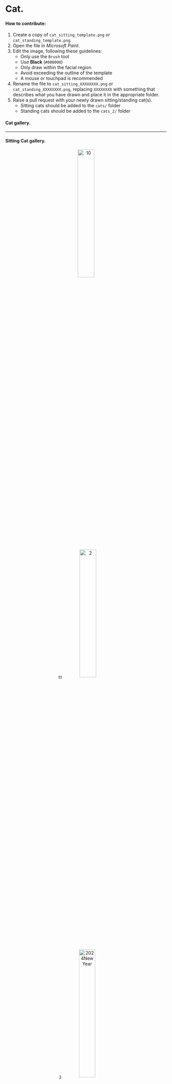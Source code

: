 # Cat.

#### How to contribute:
1. Create a copy of `cat_sitting_template.png` or `cat_standing_template.png`.
2. Open the file in *Microsoft Paint*.
3. Edit the image, following these guidelines:
   - Only use the `Brush` tool
   - Use **Black** (`#000000`)
   - Only draw within the facial region
   - Avoid exceeding the outline of the template
   - A mouse or touchpad is recommended
4. Rename the file to `cat_sitting_XXXXXXXX.png` or `cat_standing_XXXXXXXX.png`, replacing `XXXXXXXX` with something that describes what you have drawn and place it in the appropriate folder.
5. Raise a pull request with your newly drawn sitting/standing cat(s).
   - Sitting cats should be added to the `cats/` folder
   - Standing cats should be added to the `cats_2/` folder

#### Cat gallery.
___
#### Sitting Cat gallery.
<p align="center"><a href="cats/cat_sitting_10.png" title="10"><img src="cats/cat_sitting_10.png" alt="10" width="32%"/><br><sub>10</sub></a><a href="cats/cat_sitting_2.png" title="2"><img src="cats/cat_sitting_2.png" alt="2" width="32%"/><br><sub>2</sub></a><a href="cats/cat_sitting_2024NewYear.png" title="2024NewYear"><img src="cats/cat_sitting_2024NewYear.png" alt="2024NewYear" width="32%"/><br><sub>2024NewYear</sub></a></p>
<p align="center"><a href="cats/cat_sitting_3.png" title="3"><img src="cats/cat_sitting_3.png" alt="3" width="32%"/><br><sub>3</sub></a><a href="cats/cat_sitting_4.png" title="4"><img src="cats/cat_sitting_4.png" alt="4" width="32%"/><br><sub>4</sub></a><a href="cats/cat_sitting_5.png" title="5"><img src="cats/cat_sitting_5.png" alt="5" width="32%"/><br><sub>5</sub></a></p>
<p align="center"><a href="cats/cat_sitting_6.png" title="6"><img src="cats/cat_sitting_6.png" alt="6" width="32%"/><br><sub>6</sub></a><a href="cats/cat_sitting_7.png" title="7"><img src="cats/cat_sitting_7.png" alt="7" width="32%"/><br><sub>7</sub></a><a href="cats/cat_sitting_8.png" title="8"><img src="cats/cat_sitting_8.png" alt="8" width="32%"/><br><sub>8</sub></a></p>
<p align="center"><a href="cats/cat_sitting_9.png" title="9"><img src="cats/cat_sitting_9.png" alt="9" width="32%"/><br><sub>9</sub></a><a href="cats/cat_sitting_O_O.png" title="O_O"><img src="cats/cat_sitting_O_O.png" alt="O_O" width="32%"/><br><sub>O_O</sub></a><a href="cats/cat_sitting_^_^.png" title="^_^"><img src="cats/cat_sitting_^_^.png" alt="^_^" width="32%"/><br><sub>^_^</sub></a></p>
<p align="center"><a href="cats/cat_sitting_aang.png" title="aang"><img src="cats/cat_sitting_aang.png" alt="aang" width="32%"/><br><sub>aang</sub></a><a href="cats/cat_sitting_angry.png" title="angry"><img src="cats/cat_sitting_angry.png" alt="angry" width="32%"/><br><sub>angry</sub></a><a href="cats/cat_sitting_battlecat.png" title="battlecat"><img src="cats/cat_sitting_battlecat.png" alt="battlecat" width="32%"/><br><sub>battlecat</sub></a></p>
<p align="center"><a href="cats/cat_sitting_bulbasaur.png" title="bulbasaur"><img src="cats/cat_sitting_bulbasaur.png" alt="bulbasaur" width="32%"/><br><sub>bulbasaur</sub></a><a href="cats/cat_sitting_chiyo-chichi.png" title="chiyo-chichi"><img src="cats/cat_sitting_chiyo-chichi.png" alt="chiyo-chichi" width="32%"/><br><sub>chiyo-chichi</sub></a><a href="cats/cat_sitting_dino_ranger.png" title="dino_ranger"><img src="cats/cat_sitting_dino_ranger.png" alt="dino_ranger" width="32%"/><br><sub>dino_ranger</sub></a></p>
<p align="center"><a href="cats/cat_sitting_ditto1.png" title="ditto1"><img src="cats/cat_sitting_ditto1.png" alt="ditto1" width="32%"/><br><sub>ditto1</sub></a><a href="cats/cat_sitting_doraemon.png" title="doraemon"><img src="cats/cat_sitting_doraemon.png" alt="doraemon" width="32%"/><br><sub>doraemon</sub></a><a href="cats/cat_sitting_gojo.png" title="gojo"><img src="cats/cat_sitting_gojo.png" alt="gojo" width="32%"/><br><sub>gojo</sub></a></p>
<p align="center"><a href="cats/cat_sitting_harry_potter.png" title="harry_potter"><img src="cats/cat_sitting_harry_potter.png" alt="harry_potter" width="32%"/><br><sub>harry_potter</sub></a><a href="cats/cat_sitting_hole.png" title="hole"><img src="cats/cat_sitting_hole.png" alt="hole" width="32%"/><br><sub>hole</sub></a><a href="cats/cat_sitting_kamineko.png" title="kamineko"><img src="cats/cat_sitting_kamineko.png" alt="kamineko" width="32%"/><br><sub>kamineko</sub></a></p>
<p align="center"><a href="cats/cat_sitting_man_face.png" title="man_face"><img src="cats/cat_sitting_man_face.png" alt="man_face" width="32%"/><br><sub>man_face</sub></a><a href="cats/cat_sitting_mario.png" title="mario"><img src="cats/cat_sitting_mario.png" alt="mario" width="32%"/><br><sub>mario</sub></a><a href="cats/cat_sitting_mimikyu.png" title="mimikyu"><img src="cats/cat_sitting_mimikyu.png" alt="mimikyu" width="32%"/><br><sub>mimikyu</sub></a></p>
<p align="center"><a href="cats/cat_sitting_notvampire.png" title="notvampire"><img src="cats/cat_sitting_notvampire.png" alt="notvampire" width="32%"/><br><sub>notvampire</sub></a><a href="cats/cat_sitting_oof.png" title="oof"><img src="cats/cat_sitting_oof.png" alt="oof" width="32%"/><br><sub>oof</sub></a><a href="cats/cat_sitting_patrick.png" title="patrick"><img src="cats/cat_sitting_patrick.png" alt="patrick" width="32%"/><br><sub>patrick</sub></a></p>
<p align="center"><a href="cats/cat_sitting_pepe.png" title="pepe"><img src="cats/cat_sitting_pepe.png" alt="pepe" width="32%"/><br><sub>pepe</sub></a><a href="cats/cat_sitting_round_glasses.png" title="round_glasses"><img src="cats/cat_sitting_round_glasses.png" alt="round_glasses" width="32%"/><br><sub>round_glasses</sub></a><a href="cats/cat_sitting_sad.png" title="sad"><img src="cats/cat_sitting_sad.png" alt="sad" width="32%"/><br><sub>sad</sub></a></p>
<p align="center"><a href="cats/cat_sitting_sharingan.png" title="sharingan"><img src="cats/cat_sitting_sharingan.png" alt="sharingan" width="32%"/><br><sub>sharingan</sub></a><a href="cats/cat_sitting_sick.png" title="sick"><img src="cats/cat_sitting_sick.png" alt="sick" width="32%"/><br><sub>sick</sub></a><a href="cats/cat_sitting_sideeye.png" title="sideeye"><img src="cats/cat_sitting_sideeye.png" alt="sideeye" width="32%"/><br><sub>sideeye</sub></a></p>
<p align="center"><a href="cats/cat_sitting_skull.png" title="skull"><img src="cats/cat_sitting_skull.png" alt="skull" width="32%"/><br><sub>skull</sub></a><a href="cats/cat_sitting_smug.png" title="smug"><img src="cats/cat_sitting_smug.png" alt="smug" width="32%"/><br><sub>smug</sub></a><a href="cats/cat_sitting_squidward.png" title="squidward"><img src="cats/cat_sitting_squidward.png" alt="squidward" width="32%"/><br><sub>squidward</sub></a></p>
<p align="center"><a href="cats/cat_sitting_tobi.png" title="tobi"><img src="cats/cat_sitting_tobi.png" alt="tobi" width="32%"/><br><sub>tobi</sub></a><a href="cats/cat_sitting_tobi_mask.png" title="tobi_mask"><img src="cats/cat_sitting_tobi_mask.png" alt="tobi_mask" width="32%"/><br><sub>tobi_mask</sub></a><a href="cats/cat_sitting_uwu.png" title="uwu"><img src="cats/cat_sitting_uwu.png" alt="uwu" width="32%"/><br><sub>uwu</sub></a></p>
___
#### Standing Cat gallery.

<p align="center"><a href="cats_2/cat_standing_2.png" title="2"><img src="cats_2/cat_standing_2.png" alt="2" width="32%"/><br><sub>2</sub></a><a href="cats_2/cat_standing_3.png" title="3"><img src="cats_2/cat_standing_3.png" alt="3" width="32%"/><br><sub>3</sub></a><a href="cats_2/cat_standing_ditto1.png" title="ditto1"><img src="cats_2/cat_standing_ditto1.png" alt="ditto1" width="32%"/><br><sub>ditto1</sub></a></p>
<p align="center"><a href="cats_2/cat_standing_mario.png" title="mario"><img src="cats_2/cat_standing_mario.png" alt="mario" width="32%"/><br><sub>mario</sub></a></p>
